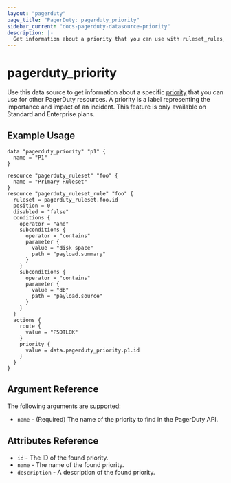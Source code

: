 ```yaml
---
layout: "pagerduty"
page_title: "PagerDuty: pagerduty_priority"
sidebar_current: "docs-pagerduty-datasource-priority"
description: |-
  Get information about a priority that you can use with ruleset_rules, etc.
---
```


# pagerduty\_priority

Use this data source to get information about a specific [priority][1] that you can use for other PagerDuty resources. A priority is a label representing the importance and impact of an incident. This feature is only available on Standard and Enterprise plans.

## Example Usage

```hcl
data "pagerduty_priority" "p1" {
  name = "P1"
}

resource "pagerduty_ruleset" "foo" {
  name = "Primary Ruleset"
}
resource "pagerduty_ruleset_rule" "foo" {
  ruleset = pagerduty_ruleset.foo.id
  position = 0
  disabled = "false"
  conditions {
    operator = "and"
	subconditions {
	  operator = "contains"
	  parameter {
	    value = "disk space"
		path = "payload.summary"
	  }
	}
	subconditions {
	  operator = "contains"
	  parameter {
	    value = "db"
	    path = "payload.source"
	  }
	}
  }
  actions {
    route {
	  value = "P5DTL0K"
	}
	priority {
      value = data.pagerduty_priority.p1.id
    }
  }
}
```

## Argument Reference

The following arguments are supported:

* `name` - (Required) The name of the priority to find in the PagerDuty API.

## Attributes Reference
* `id` - The ID of the found priority.
* `name` - The name of the found priority.
* `description` - A description of the found priority.

[1]: https://developer.pagerduty.com/api-reference/reference/REST/openapiv3.json/paths/~1priorities/get
